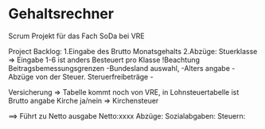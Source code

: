 # Gehaltsrechner

Scrum Projekt für das Fach SoDa bei VRE

Project Backlog:
1.Eingabe des Brutto Monatsgehalts
2.Abzüge:
Stuerklasse => Eingabe 1-6 ist anders Besteuert pro Klasse
!Beachtung Beitragsbemessungsgrenzen
-Bundesland auswahl,
-Alters angabe
-Abzüge von der Steuer. Steruerfreibeträge -

Versicherung => Tabelle kommt noch von VRE, in Lohnsteuertabelle ist Brutto angabe
Kirche ja/nein => Kirchensteuer

==> Führt zu Netto ausgabe
Netto:xxxx
Abzüge:
Sozialabgaben:
Steuern:
